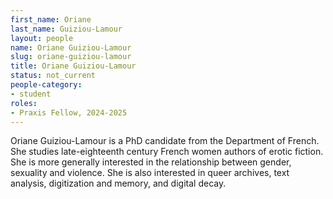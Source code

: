 ```yaml
---
first_name: Oriane
last_name: Guiziou-Lamour
layout: people
name: Oriane Guiziou-Lamour
slug: oriane-guiziou-lamour
title: Oriane Guiziou-Lamour
status: not_current
people-category:
- student
roles:
- Praxis Fellow, 2024-2025
---
```

Oriane Guiziou-Lamour is a PhD candidate from the Department of French. She studies late-eighteenth century French women authors of erotic fiction. She is more generally interested in the relationship between gender, sexuality and violence. She is also interested in queer archives, text analysis, digitization and memory, and digital decay.